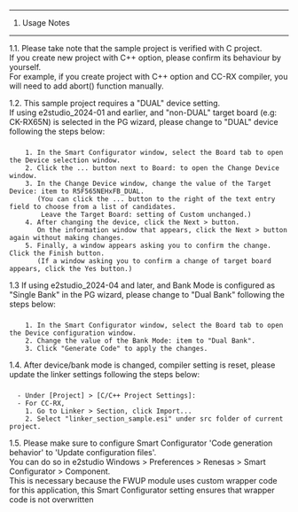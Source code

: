 ---------------
1. Usage Notes
---------------
  
1.1. Please take note that the sample project is verified with C project.  
If you create new project with C++ option, please confirm its behaviour by yourself.  
For example, if you create project with C++ option and CC-RX compiler, you will need to add abort() function manually.  
  
1.2. This sample project requires a "DUAL" device setting.  
If using e2studio_2024-01 and earlier, and "non-DUAL" target board (e.g: CK-RX65N) is selected in the PG wizard, please change to "DUAL" device following the steps below:  
###
        1. In the Smart Configurator window, select the Board tab to open the Device selection window.
        2. Click the ... button next to Board: to open the Change Device window.
        3. In the Change Device window, change the value of the Target Device: item to R5F565NEHxFB_DUAL.
           (You can click the ... button to the right of the text entry field to choose from a list of candidates.
            Leave the Target Board: setting of Custom unchanged.)
        4. After changing the device, click the Next > button.
           On the information window that appears, click the Next > button again without making changes.
        5. Finally, a window appears asking you to confirm the change. Click the Finish button.
           (If a window asking you to confirm a change of target board appears, click the Yes button.)
    
1.3 If using e2studio_2024-04 and later, and Bank Mode is configured as "Single Bank" in the PG wizard, please change to "Dual Bank" following the steps below:
###
        1. In the Smart Configurator window, select the Board tab to open the Device configuration window.
        2. Change the value of the Bank Mode: item to "Dual Bank".
        3. Click "Generate Code" to apply the changes.
  
1.4. After device/bank mode is changed, compiler setting is reset, please update the linker settings following the steps below:
###
      - Under [Project] > [C/C++ Project Settings]:
      - For CC-RX,
        1. Go to Linker > Section, click Import...
        2. Select "linker_section_sample.esi" under src folder of current project.
  
1.5. Please make sure to configure Smart Configurator 'Code generation behavior' to 'Update configuration files'.  
You can do so in e2studio Windows > Preferences > Renesas > Smart Configurator > Component.  
This is necessary because the FWUP module uses custom wrapper code for this application, this Smart Configurator setting ensures that wrapper code is not overwritten